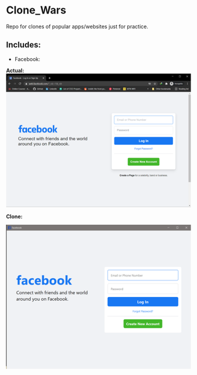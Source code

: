 # Clone_Wars

Repo for clones of popular apps/websites just for practice.

## Includes:
- Facebook:

**Actual:**
<img src='Facebook/Log_In_Page/screenshots/facebook_site.png' width=800>

**Clone:**

<img src='Facebook/Log_In_Page/screenshots/fb_clone.png' width=800> 

